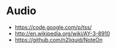 # Audio

* https://code.google.com/p/tss/
* http://en.wikipedia.org/wiki/AY-3-8910
* https://github.com/n2liquid/NoteOn

